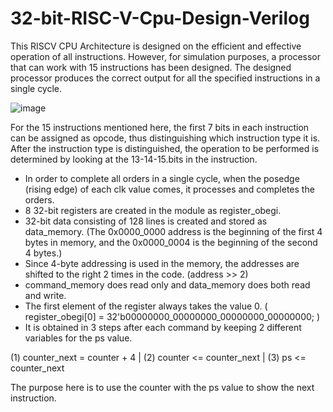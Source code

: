 # 32-bit-RISC-V-Cpu-Design-Verilog
This RISCV CPU Architecture is designed on the efficient and effective operation of all instructions. However, for simulation purposes, a processor that can work with 15 instructions has been designed. The designed processor produces the correct output for all the specified instructions in a single cycle.

![image](https://user-images.githubusercontent.com/70805475/226185845-bdee06cd-6592-4560-81c8-2c1cc6e9d722.png)

For the 15 instructions mentioned here, the first 7 bits in each instruction can be assigned as opcode, thus distinguishing which instruction type it is. After the instruction type is distinguished, the operation to be performed is determined by looking at the 13-14-15.bits in the instruction.

- In order to complete all orders in a single cycle, when the posedge (rising edge) of each clk value comes, it processes and completes the orders.
- 8 32-bit registers are created in the module as register_obegi.
- 32-bit data consisting of 128 lines is created and stored as data_memory. (The 0x0000_0000 address is the beginning of the first 4 bytes in memory, and the 0x0000_0004 is the beginning of the second 4 bytes.)
- Since 4-byte addressing is used in the memory, the addresses are shifted to the right 2 times in the code. (address >> 2)
- command_memory does read only and data_memory does both read and write.
- The first element of the register always takes the value 0.
( register_obegi[0] = 32'b00000000_00000000_00000000_00000000; )
- It is obtained in 3 steps after each command by keeping 2 different variables for the ps value.

(1) counter_next = counter + 4 | (2) counter <= counter_next | (3) ps <= counter_next

The purpose here is to use the counter with the ps value to show the next instruction.
